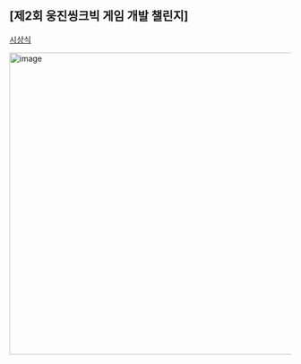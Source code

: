 
## [제2회 웅진씽크빅 게임 개발 챌린지]

[시상식](https://www.youtube.com/watch?v=jAtkjuCcNfo)

<img width="539" alt="image" src="https://github.com/user-attachments/assets/70b73651-9232-4d0e-9158-b2c9106da690" />
